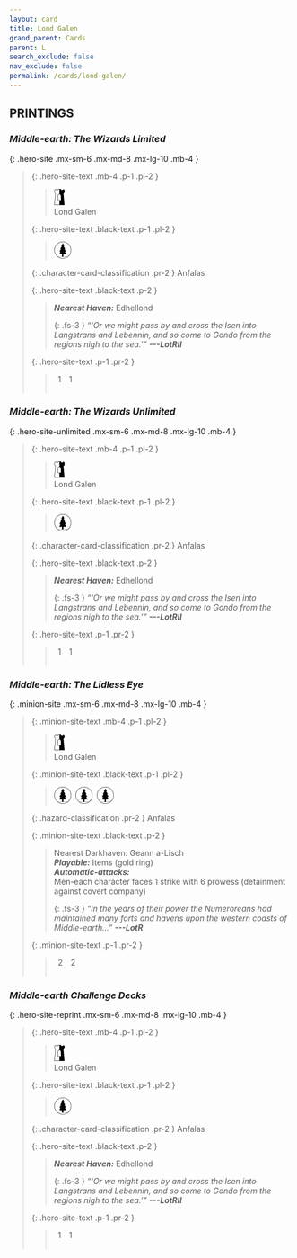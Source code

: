 ```yaml
---
layout: card
title: Lond Galen
grand_parent: Cards
parent: L
search_exclude: false
nav_exclude: false
permalink: /cards/lond-galen/
---
```


## PRINTINGS


### _Middle-earth: The Wizards Limited_

{: .hero-site .mx-sm-6 .mx-md-8 .mx-lg-10 .mb-4 }
> {: .hero-site-text .mb-4 .p-1 .pl-2 }
> > <div class="card-mp"><img src="/assets/images/border-hold.svg"></div>
> > <div class="character-card-name">Lond Galen</div>
>
> {: .hero-site-text .black-text .p-1 .pl-2 }
> > ![](/assets/images/wilderness.svg)
>
> {: .character-card-classification .pr-2 }
> Anfalas
>
> {: .hero-site-text .black-text .p-2 }
> > _**Nearest Haven:**_ Edhellond  
> > 
> > {: .fs-3 } 
> > _“‘Or we might pass by and cross the Isen into Langstrans and Lebennin, and so come to Gondo from the regions nigh to the sea.’”_ ***---&#65279;LotRII*** 
> 
> {: .hero-site-text .p-1 .pr-2 }
> > <div class="hero-site-draw"><span class="hero-you-draw">&ensp;1&ensp;</span><span class="hero-opp-draw">&ensp;1&ensp;</span></div>
> > <div class="card-corruption">&nbsp;</div>

### _Middle-earth: The Wizards Unlimited_

{: .hero-site-unlimited .mx-sm-6 .mx-md-8 .mx-lg-10 .mb-4 }
> {: .hero-site-text .mb-4 .p-1 .pl-2 }
> > <div class="card-mp"><img src="/assets/images/border-hold.svg"></div>
> > <div class="character-card-name">Lond Galen</div>
>
> {: .hero-site-text .black-text .p-1 .pl-2 }
> > ![](/assets/images/wilderness.svg)
>
> {: .character-card-classification .pr-2 }
> Anfalas
>
> {: .hero-site-text .black-text .p-2 }
> > _**Nearest Haven:**_ Edhellond  
> > 
> > {: .fs-3 } 
> > _“‘Or we might pass by and cross the Isen into Langstrans and Lebennin, and so come to Gondo from the regions nigh to the sea.’”_ ***---&#65279;LotRII*** 
> 
> {: .hero-site-text .p-1 .pr-2 }
> > <div class="hero-site-draw"><span class="hero-you-draw">&ensp;1&ensp;</span><span class="hero-opp-draw">&ensp;1&ensp;</span></div>
> > <div class="card-corruption">&nbsp;</div>

### _Middle-earth: The Lidless Eye_

{: .minion-site .mx-sm-6 .mx-md-8 .mx-lg-10 .mb-4 }
> {: .minion-site-text .mb-4 .p-1 .pl-2 }
> > <div class="card-mp"><img src="/assets/images/border-hold.svg"></div>
> > <div class="card-name">Lond Galen</div>
>
> {: .minion-site-text .black-text .p-1 .pl-2 }
> > ![](/assets/images/wilderness.svg)&ensp;![](/assets/images/wilderness.svg)&ensp;![](/assets/images/wilderness.svg)
>
> {: .hazard-classification .pr-2 }
> Anfalas
>
> {: .minion-site-text .black-text .p-2 }
> > Nearest Darkhaven: Geann a-Lisch <br>_**Playable:**_ Items (gold ring) <br>_**Automatic-attacks:**_<br> Men-each character faces 1 strike with 6 prowess (detainment against covert company)  
> > 
> > {: .fs-3 } 
> > _“In the years of their power the Numeroreans had maintained many forts and havens upon the western coasts of Middle-earth...”_ ***---&#65279;LotR*** 
> 
> {: .minion-site-text .p-1 .pr-2 }
> > <div class="hero-site-draw"><span class="minion-you-draw">&ensp;2&ensp;</span><span class="minion-opp-draw">&ensp;2&ensp;</span></div>
> > <div class="card-corruption">&nbsp;</div>

### _Middle-earth Challenge Decks_

{: .hero-site-reprint .mx-sm-6 .mx-md-8 .mx-lg-10 .mb-4 }
> {: .hero-site-text .mb-4 .p-1 .pl-2 }
> > <div class="card-mp"><img src="/assets/images/border-hold.svg"></div>
> > <div class="character-card-name">Lond Galen</div>
>
> {: .hero-site-text .black-text .p-1 .pl-2 }
> > ![](/assets/images/wilderness.svg)
>
> {: .character-card-classification .pr-2 }
> Anfalas
>
> {: .hero-site-text .black-text .p-2 }
> > _**Nearest Haven:**_ Edhellond  
> > 
> > {: .fs-3 } 
> > _“‘Or we might pass by and cross the Isen into Langstrans and Lebennin, and so come to Gondo from the regions nigh to the sea.’”_ ***---&#65279;LotRII*** 
> 
> {: .hero-site-text .p-1 .pr-2 }
> > <div class="hero-site-draw"><span class="hero-you-draw">&ensp;1&ensp;</span><span class="hero-opp-draw">&ensp;1&ensp;</span></div>
> > <div class="card-corruption">&nbsp;</div>
